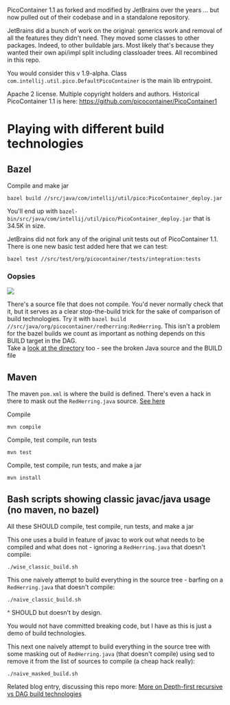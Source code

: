 PicoContainer 1.1 as forked and modified by JetBrains over the years ... but now pulled out of their codebase and in a standalone repository.

JetBrains did a bunch of work on the original: generics work and removal of all the features they didn't need.  They moved some classes to other packages. Indeed, to other buildable jars. Most likely that's because they wanted their own
api/impl split including classloader trees.  All recombined in this repo.


You would consider this v 1.9-alpha. Class `com.intellij.util.pico.DefaultPicoContainer` is the main lib entrypoint.

Apache 2 license. Multiple copyright holders and authors. Historical PicoContainer 1.1 is here: https://github.com/picocontainer/PicoContainer1

# Playing with different build technologies

## Bazel

Compile and make jar

```
bazel build //src/java/com/intellij/util/pico:PicoContainer_deploy.jar
```

You'll end up with `bazel-bin/src/java/com/intellij/util/pico/PicoContainer_deploy.jar` that is 34.5K in size.

JetBrains did not fork any of the original unit tests out of PicoContainer 1.1. There is one new basic test added here that we can test:

```
bazel test //src/test/org/picocontainer/tests/integration:tests
```
### Oopsies

![](https://user-images.githubusercontent.com/82182/163056846-899bcdcc-61aa-408c-8a7c-a38e310d3190.png)

There's a source file that does not compile. You'd never normally check that it, but it serves as a clear stop-the-build
trick for the sake of comparison of build technologies. Try it with `bazel build //src/java/org/picocontainer/redherring:RedHerring`.
This isn't a problem for the bazel builds we count as important as nothing depends on this BUILD target in the DAG.  
Take a [look at the directory](https://github.com/picocontainer/PicoContainer1.9/tree/main/src/java/org/picocontainer/redherring/) 
too - see the broken Java source and the BUILD file

## Maven

The maven `pom.xml` is where the build is defined. There's even a hack in there to mask out the `RedHerring.java` source.
[See here](https://github.com/picocontainer/PicoContainer1.9/tree/main/pom.xml)

Compile

```
mvn compile 
```

Compile, test compile, run tests

```
mvn test
```

Compile, test compile, run tests, and make a jar

```
mvn install 
```

## Bash scripts showing classic javac/java usage (no maven, no bazel)

All these SHOULD compile, test compile, run tests, and make a jar

This one uses a build in feature of javac to work out what needs to be compiled and what does not - ignoring a `RedHerring.java` that doesn't compile:

```
./wise_classic_build.sh
```

This one naively attempt to build everything in the source tree - barfing on a `RedHerring.java` that doesn't compile:

```
./naive_classic_build.sh
```

^ SHOULD but doesn't by design.

You would not have committed breaking code, but I have as this is just a demo of build technologies.

This next one naively attempt to build everything in the source tree with some masking out of `RedHerring.java` (that doesn't compile) using sed to remove it from the list of sources to compile (a cheap hack really):

```
./naive_masked_build.sh
```

Related blog entry, discussing this repo more: [More on Depth-first recursive vs DAG build technologies](https://paulhammant.com/2022/04/13/more-on-depth-first-recursive-vs-dag-build-techs)